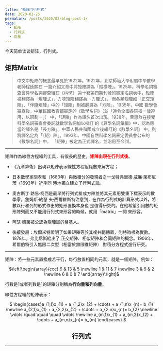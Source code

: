 ```yaml
---
title: '矩阵与行列式'
date: 2020-02-25
permalink: /posts/2020/02/blog-post-1/
tags:
  - 矩阵
  - 行列式
  - 向量
---
```


今天简单谈谈矩阵，行列式。

矩阵Matrix
-----

  > 中文中矩陣的概念最早見於1922年。1922年，北京師範大學附屬中學數學老師程廷熙在
    一篇介紹文章中將矩陣譯為「縱橫陣」。1925年，科學名詞審查會算學名詞審查組在《科學》
    第十卷第四期刊登的審定名詞表中，矩陣被翻譯為「矩陣式」，方塊矩陣翻譯為「方陣式」，
    而各類矩陣如「正交矩陣」、「伴隨矩陣」中的「矩陣」則被翻譯為「方陣」。1935年，中國
    數學會審查後，中華民國教育部審定的《數學名詞》（並「通令全國各院校一律遵用，以昭劃一」）
    中，「矩陣」作為譯名首次出現。1938年，曹惠群在接受科學名詞審查會委託就數學名詞加以校訂
    的《算學名詞彙編》中，認為應當的譯名是「長方陣」。中華人民共和國成立後編訂的《數學名詞》
    中，則將譯名定為「（矩）陣」。1993年，中國自然科學名詞審定委員會公布的《數學名詞》中，
    「矩陣」被定為正式譯名，並沿用至今[1]。

---

矩陣作為線性方程組的工具，有很長的歷史。<span style="color:red">**矩陣出現在行列式後**</span>。
  + 《九章算術》出現以矩陣表示線性方程組係數來解方程；

  + 日本數學家關孝和（1683年）與微積分的發現者之一戈特弗里德·威廉·萊布尼茨（1693年）近乎同
    時地獨立建立了行列式論。

  + 奧古斯丁·路易·柯西是最早將行列式排成方陣並將其元素用雙重下標表示的數學家。詹姆斯·約瑟
    夫·西爾維斯特注意到，在作為行列式的計算形式以外，將數以行和列的形式作出的矩形置換本身也
    是值得研究的。在他希望引用數的矩形陣列而又不能用行列式來形容的時候，就用「matrix」一詞
    來形容。

  + 阿瑟·凱萊被公認為矩陣論的奠基人。

  + 後續發展：埃爾米特證明了如果矩陣等於其複共軛轉置，則特徵根為實數。1878年，弗比尼斯給出了
    正交矩陣、相似矩陣和合同矩陣的概念。1906年，希爾伯特引入無限二次型（相當於無限維矩陣）
    對積分方程式進行研究。

---
矩陣：將一些元素置換成若干行，每行放置相同的元素，就是一個矩陣。例如：

<center>
$\left[\begin{array}{ccc} 9 & 13 & 5 \newline 1 & 11 & 7 \newline 3 & 9 & 2 \newline 6 & 0 & 7
 \end{array}\right]$
</center>

行數是1或者列數是1的矩陣分別稱為**行向量和列向量**。

線性方程組的矩陣表示：
<center>
$
\begin{cases}a_{1,1}x_{1} + a_{1,2}x_{2} + \cdots + a_{1,n}x_{n}=  b_{1} \newline
                     a_{2,1}x_{1} + a_{2,2}x_{2} + \cdots + a_{2,n}x_{n}=  b_{2} \newline
                     \vdots \quad \quad \quad \vdots \newline
                     a_{m,1}x_{1} + a_{m,2}x_{2} + \cdots + a_{m,n}x_{n}=  b_{m} 
\end{cases}
$

行列式
-----


----


